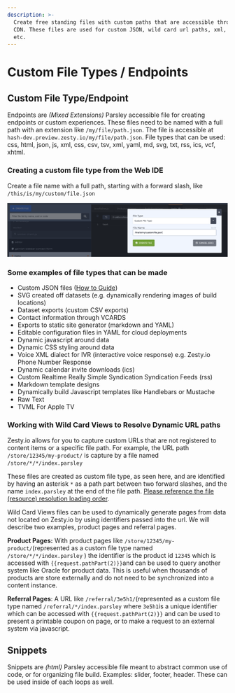 ```yaml
---
description: >-
  Create free standing files with custom paths that are accessible through the
  CDN. These files are used for custom JSON, wild card url paths, xml, html,
  etc.
---
```


# Custom File Types / Endpoints

## Custom File Type/Endpoint 

Endpoints are _\(Mixed Extensions\)_ Parsley accessible file for creating endpoints or custom experiences. These files need to be named with a full path with an extension like `/my/file/path.json`. The file is accessible at `hash-dev.preview.zesty.io/my/file/path.json`. File types that can be used: css, html, json, js, xml, css, csv, tsv, xml, yaml, md, svg, txt, rss, ics, vcf, xhtml.

### Creating a custom file type from the Web IDE

Create a file name with a full path, starting with a forward slash, like `/this/is/my/custom/file.json`

![Click Create File \(blue button top left\) and choose custom file type from the dropdown.](../../../.gitbook/assets/custom-endpoint.png)

### Some examples of file types that can be made

* Custom JSON files \([How to Guide](../../../guides/how-to-create-a-customizable-json-endpoint-for-content.md)\)
* SVG created off datasets \(e.g. dynamically rendering images of build locations\)
* Dataset exports \(custom CSV exports\)
* Contact information through VCARDS
* Exports to static site generator \(markdown and YAML\)
* Editable configuration files in YAML for cloud deployments
* Dynamic javascript around data
* Dynamic CSS styling around data
* Voice XML dialect for IVR \(interactive voice response\) e.g. Zesty.io Phone Number Response
* Dynamic calendar invite downloads \(ics\)
* Custom Realtime Really Simple Syndication Syndication Feeds \(rss\)
* Markdown template designs
* Dynamically build Javascript templates like Handlebars or Mustache
* Raw Text
* TVML For Apple TV

### Working with Wild Card Views to Resolve Dynamic URL paths

Zesty.io allows for you to capture custom URLs that are not registered to content items or a specific file path. For example, the URL path `/store/12345/my-product/` is capture by a file named `/store/*/*/index.parsley`

These files are created as custom file type, as seen here, and are identified by having an asterisk `*` as a path part between two forward slashes, and the name `index.parsley` at the end of the file path. [Please reference the file \(resource\) resolution loading order](../../web-engine/resource-resolution-order.md).

Wild Card Views files can be used to dynamically generate pages from data not located on Zesty.io by using identifiers passed into the url. We will describe two examples, product pages and referral pages. 

**Product Pages:** With product pages like `/store/12345/my-product/`\(represented as a custom file type named `/store/*/*/index.parsley` \) the identifier is the product id `12345` which is accessed with `{{request.pathPart(2)}}`and can be used to query another system like Oracle for product data. This is useful when thousands of products are store externally and do not need to be synchronized into a content instance.  

**Referral Pages**: A URL like `/referral/3e5h1/`\(represented as a custom file type named `/referral/*/index.parsley` where `3e5h1`is a unique identifier which can be accessed with `{{request.pathPart(2)}}` and can be used to present a printable coupon on page, or to make a request to an external system via javascript. 

##  Snippets 

Snippets are _\(html\)_ Parsley accessible file meant to abstract common use of code, or for organizing file build. Examples: slider, footer, header. These can be used inside of each loops as well.

